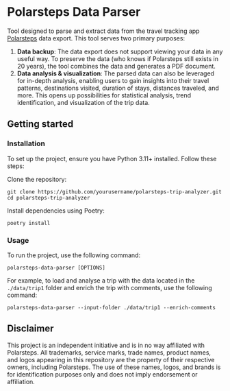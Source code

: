 # Polarsteps Data Parser

Tool designed to parse and extract data from the travel tracking app [Polarsteps](https://www.polarsteps.com/) data export. This tool serves two primary purposes:

1. **Data backup**: The data export does not support viewing your data in any useful way. To preserve the data (who knows if Polarsteps still exists in 20 years), the tool combines the data and generates a PDF document.
2. **Data analysis & visualization**: The parsed data can also be leveraged for in-depth analysis, enabling users to gain insights into their travel patterns, destinations visited, duration of stays, distances traveled, and more. This opens up possibilities for statistical analysis, trend identification, and visualization of the trip data.

## Getting started

### Installation
To set up the project, ensure you have Python 3.11+ installed. Follow these steps:

Clone the repository:

```shell
git clone https://github.com/yourusername/polarsteps-trip-analyzer.git
cd polarsteps-trip-analyzer
```

Install dependencies using Poetry:

```shell
poetry install
```

### Usage
To run the project, use the following command:

```shell
polarsteps-data-parser [OPTIONS]
```

For example, to load and analyse a trip with the data located in the `./data/trip1` folder and enrich the trip with comments, use the following command:

```shell
polarsteps-data-parser --input-folder ./data/trip1 --enrich-comments
```

## Disclaimer
This project is an independent initiative and is in no way affiliated with Polarsteps. All trademarks, service marks, trade names, product names, and logos appearing in this repository are the property of their respective owners, including Polarsteps. The use of these names, logos, and brands is for identification purposes only and does not imply endorsement or affiliation.
